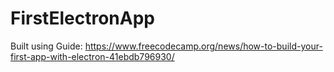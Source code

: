 # FirstElectronApp

Built using Guide:
https://www.freecodecamp.org/news/how-to-build-your-first-app-with-electron-41ebdb796930/
